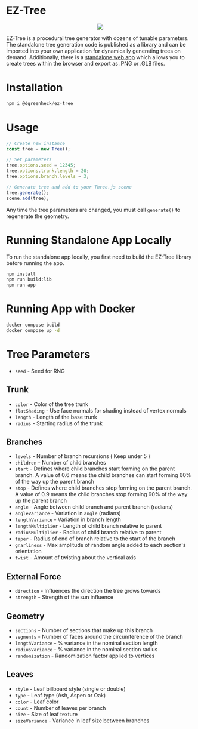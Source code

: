 # EZ-Tree

<p align="center">
<img src="https://github.com/user-attachments/assets/4ed61044-48f8-4f43-be0c-96ce90416a7f">
</p>

EZ-Tree is a procedural tree generator with dozens of tunable parameters. The standalone tree generation code is published as a library and can be imported into your own application for dynamically generating trees on demand. Additionally, there is a [standalone web app](www.eztree.dev) which allows you to create trees within the browser and export as .PNG or .GLB files.

# Installation

```js
npm i @dgreenheck/ez-tree
```

# Usage

```js
// Create new instance
const tree = new Tree();

// Set parameters
tree.options.seed = 12345;
tree.options.trunk.length = 20;
tree.options.branch.levels = 3;

// Generate tree and add to your Three.js scene
tree.generate();
scene.add(tree);
```

Any time the tree parameters are changed, you must call `generate()` to regenerate the geometry.

# Running Standalone App Locally

To run the standalone app locally, you first need to build the EZ-Tree library before running the app.

```bash
npm install
npm run build:lib
npm run app
```

# Running App with Docker

```bash
docker compose build
docker compose up -d
```

# Tree Parameters

- `seed` - Seed for RNG

## Trunk

- `color` - Color of the tree trunk
- `flatShading` - Use face normals for shading instead of vertex normals
- `length` - Length of the base trunk
- `radius` - Starting radius of the trunk

## Branches

- `levels` - Number of branch recursions ( Keep under 5 )
- `children` - Number of child branches
- `start` - Defines where child branches start forming on the parent branch. A value of 0.6 means the child branches can start forming 60% of the way up the parent branch
- `stop` - Defines where child branches stop forming on the parent branch. A value of 0.9 means the child branches stop forming 90% of the way up the parent branch
- `angle` - Angle between child branch and parent branch (radians)
- `angleVariance` - Variation in `angle` (radians)
- `lengthVariance` - Variation in branch length
- `lengthMultiplier` - Length of child branch relative to parent
- `radiusMultiplier` - Radius of child branch relative to parent
- `taper` - Radius of end of branch relative to the start of the branch
- `gnarliness` - Max amplitude of random angle added to each section's orientation
- `twist` - Amount of twisting about the vertical axis

## External Force

- `direction` - Influences the direction the tree grows towards
- `strength` - Strength of the sun influence

## Geometry

- `sections` - Number of sections that make up this branch
- `segments` - Number of faces around the circumference of the branch
- `lengthVariance` - % variance in the nominal section length
- `radiusVariance` - % variance in the nominal section radius
- `randomization` - Randomization factor applied to vertices

## Leaves

- `style` - Leaf billboard style (single or double)
- `type` - Leaf type (Ash, Aspen or Oak)
- `color` - Leaf color
- `count` - Number of leaves per branch
- `size` - Size of leaf texture
- `sizeVariance` - Variance in leaf size between branches
